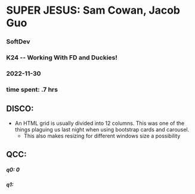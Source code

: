 # SUPER JESUS: Sam Cowan, Jacob Guo
### SoftDev
### K24 -- Working With FD and Duckies!
### 2022-11-30
### time spent: .7 hrs

## DISCO:
- An HTML grid is usually divided into 12 columns. This was one of the things plaguing us last night when using bootstrap cards and carousel.
  - This also makes resizing for different windows size a possibility
## QCC:

##### q0: 0

##### q1: 
